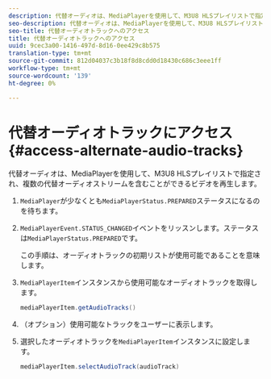 ```yaml
---
description: 代替オーディオは、MediaPlayerを使用して、M3U8 HLSプレイリストで指定され、複数の代替オーディオストリームを含むことができるビデオを再生します。
seo-description: 代替オーディオは、MediaPlayerを使用して、M3U8 HLSプレイリストで指定され、複数の代替オーディオストリームを含むことができるビデオを再生します。
seo-title: 代替オーディオトラックへのアクセス
title: 代替オーディオトラックへのアクセス
uuid: 9cec3a00-1416-497d-8d16-0ee429c8b575
translation-type: tm+mt
source-git-commit: 812d04037c3b18f8d8cdd0d18430c686c3eee1ff
workflow-type: tm+mt
source-wordcount: '139'
ht-degree: 0%

---
```



# 代替オーディオトラックにアクセス{#access-alternate-audio-tracks}

代替オーディオは、MediaPlayerを使用して、M3U8 HLSプレイリストで指定され、複数の代替オーディオストリームを含むことができるビデオを再生します。

1. `MediaPlayer`が少なくとも`MediaPlayerStatus.PREPARED`ステータスになるのを待ちます。
1. `MediaPlayerEvent.STATUS_CHANGED`イベントをリッスンします。ステータスは`MediaPlayerStatus.PREPARED`です。

   この手順は、オーディオトラックの初期リストが使用可能であることを意味します。

1. `MediaPlayerItem`インスタンスから使用可能なオーディオトラックを取得します。

   ```java
   mediaPlayerItem.getAudioTracks()
   ```

1. （オプション）使用可能なトラックをユーザーに表示します。
1. 選択したオーディオトラックを`MediaPlayerItem`インスタンスに設定します。

   ```java
   mediaPlayerItem.selectAudioTrack(audioTrack)
   ```

